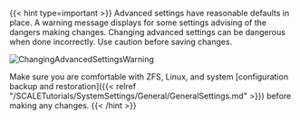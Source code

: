 ---
---

{{< hint type=important >}} 
Advanced settings have reasonable defaults in place. A warning message displays for some settings advising of the dangers making changes.
Changing advanced settings can be dangerous when done incorrectly. Use caution before saving changes. 

![ChangingAdvancedSettingsWarning](/images/SCALE/22.12/ChangingAdvancedSettingsWarning.png "Changing Advanced Settings Warning") 

Make sure you are comfortable with ZFS, Linux, and system [configuration backup and restoration]({{< relref "/SCALETutorials/SystemSettings/General/GeneralSettings.md" >}}) before making any changes.
{{< /hint >}}